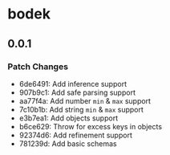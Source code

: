 # bodek

## 0.0.1

### Patch Changes

- 6de6491: Add inference support
- 907b9c1: Add safe parsing support
- aa77f4a: Add number `min` & `max` support
- 7c10b1b: Add string `min` & `max` support
- e3b7ea1: Add objects support
- b6ce629: Throw for excess keys in objects
- 92374d6: Add refinement support
- 781239d: Add basic schemas
